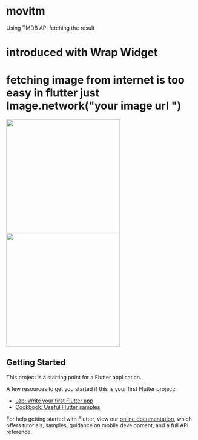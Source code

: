 # movitm

Using TMDB API fetching the result

# introduced with Wrap Widget 

# fetching image from internet is too easy in flutter just Image.network("your image url ")


<img src="https://user-images.githubusercontent.com/30453784/50630915-83936080-0f68-11e9-9f77-d1f1756b3081.jpg" width = 300> <img  src="htps://user-images.githubusercontent.com/30453784/50637337-a2512180-0f7f-11e9-8f1a-3f76b09f1a00.jpg" width = 300>



## Getting Started

This project is a starting point for a Flutter application.

A few resources to get you started if this is your first Flutter project:

- [Lab: Write your first Flutter app](https://flutter.io/docs/get-started/codelab)
- [Cookbook: Useful Flutter samples](https://flutter.io/docs/cookbook)

For help getting started with Flutter, view our 
[online documentation](https://flutter.io/docs), which offers tutorials, 
samples, guidance on mobile development, and a full API reference.
